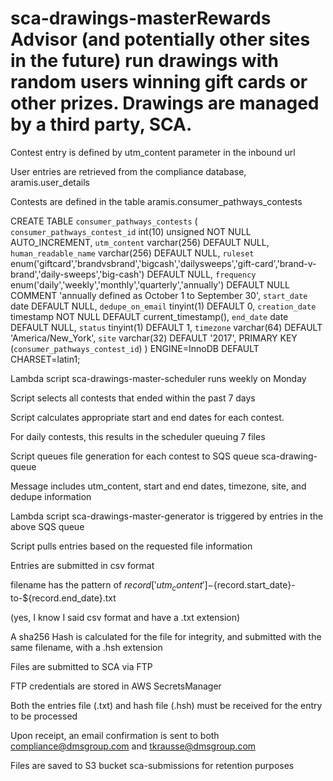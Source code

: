 # sca-drawings-masterRewards Advisor (and potentially other sites in the future) run drawings with random users winning gift cards or other prizes.  Drawings are managed by a third party, SCA.

Contest entry is defined by utm_content parameter in the inbound url

User entries are retrieved from the compliance database, aramis.user_details

Contests are defined in the table aramis.consumer_pathways_contests


CREATE TABLE `consumer_pathways_contests` (
  `consumer_pathways_contest_id` int(10) unsigned NOT NULL AUTO_INCREMENT,
  `utm_content` varchar(256) DEFAULT NULL,
  `human_readable_name` varchar(256) DEFAULT NULL,
  `ruleset` enum('giftcard','brandvsbrand','bigcash','dailysweeps','gift-card','brand-v-brand','daily-sweeps','big-cash') DEFAULT NULL,
  `frequency` enum('daily','weekly','monthly','quarterly','annually') DEFAULT NULL COMMENT 'annually defined as October 1 to September 30',
  `start_date` date DEFAULT NULL,
  `dedupe_on_email` tinyint(1) DEFAULT 0,
  `creation_date` timestamp NOT NULL DEFAULT current_timestamp(),
  `end_date` date DEFAULT NULL,
  `status` tinyint(1) DEFAULT 1,
  `timezone` varchar(64) DEFAULT 'America/New_York',
  `site` varchar(32) DEFAULT '2017',
  PRIMARY KEY (`consumer_pathways_contest_id`)
) ENGINE=InnoDB DEFAULT CHARSET=latin1;

Lambda script sca-drawings-master-scheduler runs weekly on Monday

Script selects all contests that ended within the past 7 days

Script calculates appropriate start and end dates for each contest.  

For daily contests, this results in the scheduler queuing 7 files

Script queues file generation for each contest to SQS queue sca-drawing-queue

Message includes utm_content, start and end dates, timezone, site, and dedupe information

Lambda script sca-drawings-master-generator is triggered by entries in the above SQS queue

Script pulls entries based on the requested file information

Entries are submitted in csv format

filename has the pattern of ${record['utm_content']}-${record.start_date}-to-${record.end_date}.txt

(yes, I know I said csv format and have a .txt extension)

A sha256 Hash is calculated for the file for integrity, and submitted with the same filename, with a .hsh extension

Files are submitted to SCA via FTP

FTP credentials are stored in AWS SecretsManager

Both the entries file (.txt) and hash file (.hsh) must be received for the entry to be processed

Upon receipt, an email confirmation is sent to both compliance@dmsgroup.com and tkrausse@dmsgroup.com

Files are saved to S3 bucket sca-submissions for retention purposes
